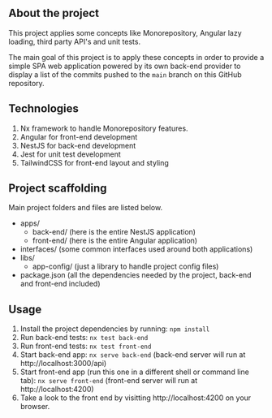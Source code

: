 ## About the project
This project applies some concepts like Monorepository, Angular lazy loading, third party API's and unit tests.

The main goal of this project is to apply these concepts in order to provide a simple SPA web application powered by its own back-end provider to display a list of the commits pushed to the `main` branch on this GitHub repository.

## Technologies
1. Nx framework to handle Monorepository features.
2. Angular for front-end development
3. NestJS for back-end development
4. Jest for unit test development
5. TailwindCSS for front-end layout and styling

## Project scaffolding
Main project folders and files are listed below.
- apps/
	- back-end/ (here is the entire NestJS application)
	- front-end/ (here is the entire Angular application)
-  interfaces/ (some common interfaces used around both applications)
- libs/
	- app-config/ (just a library to handle project config files)
- package.json (all the dependencies needed by the project, back-end and front-end included)

## Usage

1. Install the project dependencies by running: `npm install`
2. Run back-end tests: `nx test back-end`
3. Run front-end tests: `nx test front-end`
4. Start back-end app: `nx serve back-end` (back-end server will run at http://localhost:3000/api)
5. Start front-end app (run this one in a different shell or command line tab): `nx serve front-end` (front-end server will run at http://localhost:4200)
6. Take a look to the front end by visitting http://localhost:4200 on your browser.
